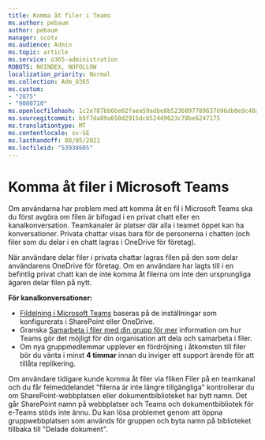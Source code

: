 ```yaml
---
title: Komma åt filer i Teams
ms.author: pebaum
author: pebaum
manager: scotv
ms.audience: Admin
ms.topic: article
ms.service: o365-administration
ROBOTS: NOINDEX, NOFOLLOW
localization_priority: Normal
ms.collection: Adm_O365
ms.custom:
- "2675"
- "9000710"
ms.openlocfilehash: 1c2e787bb6be02faea59adbe8b5236897789637696db0e9c48a5d13e9b9a92c1
ms.sourcegitcommit: b5f7da89a650d2915dc652449623c78be6247175
ms.translationtype: MT
ms.contentlocale: sv-SE
ms.lasthandoff: 08/05/2021
ms.locfileid: "53938605"
---
```

# <a name="accessing-files-in-microsoft-teams"></a>Komma åt filer i Microsoft Teams

Om användarna har problem med att komma åt en fil i Microsoft Teams ska du först avgöra om filen är bifogad i en privat chatt eller en kanalkonversation. Teamkanaler är platser där alla i teamet öppet kan ha konversationer. Privata chattar visas bara för de personerna i chatten (och filer som du delar i en chatt lagras i OneDrive för företag).

När användare delar filer i privata chattar lagras filen på den som delar användarens OneDrive för företag. Om en användare har lagts till i en befintlig privat chatt kan de inte komma åt filerna om inte den ursprungliga ägaren delar filen på nytt.    

**För kanalkonversationer:**

- [Fildelning i Microsoft Teams](https://docs.microsoft.com/MicrosoftTeams/sharing-files-in-teams) baseras på de inställningar som konfigurerats i SharePoint eller OneDrive. 
- Granska [Samarbeta i filer med din grupp för mer](https://support.office.com/article/Collaborate-on-files-with-your-Team-9b200289-dbac-4823-85bd-628a5c7bb0ae) information om hur Teams gör det möjligt för din organisation att dela och samarbeta i filer. 
- Om nya gruppmedlemmar upplever en fördröjning i åtkomsten till filer bör du vänta i minst **4 timmar** innan du inviger ett support ärende för att tillåta replikering. 

Om användare tidigare kunde komma åt filer via fliken Filer på en teamkanal och du får felmeddelandet "filerna är inte längre tillgängliga" kontrollerar du om SharePoint-webbplatsen eller dokumentbiblioteket har bytt namn. Det går SharePoint namn på webbplatser och Teams och dokumentbibliotek för e-Teams stöds inte ännu. Du kan lösa problemet genom att öppna gruppwebbplatsen som används för gruppen och byta namn på biblioteket tillbaka till "Delade dokument".